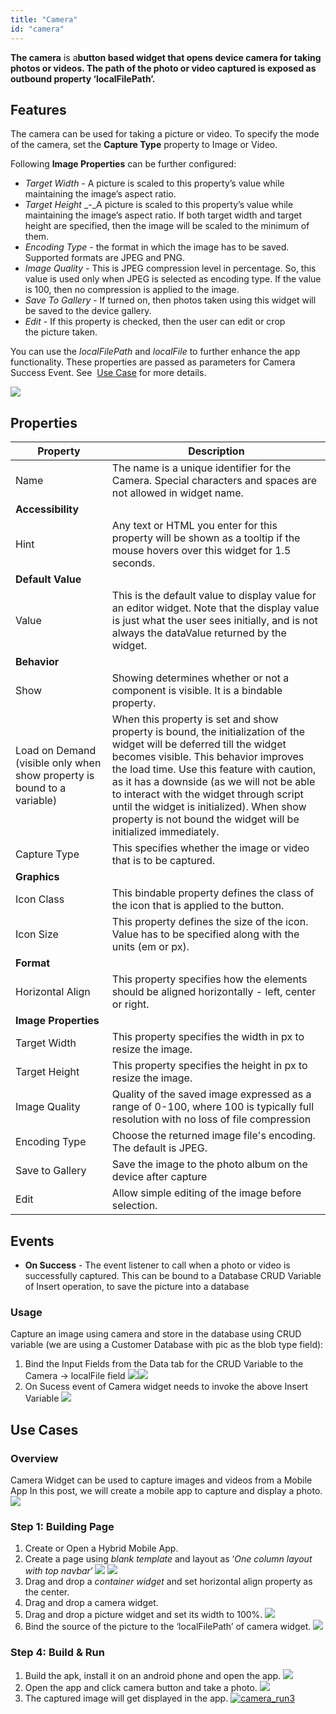 ```yaml
---
title: "Camera"
id: "camera"
---
```


**The camera** is a**button based widget that opens device camera for taking photos or videos. The path of the photo or video captured is exposed as outbound property ‘localFilePath’.**

## Features

The camera can be used for taking a picture or video. To specify the mode of the camera, set the **Capture Type** property to Image or Video.

Following **Image Properties** can be further configured:

- _Target Width_ _-_ A picture is scaled to this property’s value while maintaining the image’s aspect ratio.
- _Target Height_ _-_A picture is scaled to this property’s value while maintaining the image’s aspect ratio. If both target width and target height are specified, then the image will be scaled to the minimum of them.
- _Encoding Type_ _-_ the format in which the image has to be saved. Supported formats are JPEG and PNG.
- _Image Quality_ _-_ This is JPEG compression level in percentage. So, this value is used only when JPEG is selected as encoding type. If the value is 100, then no compression is applied to the image.
- _Save To Gallery_ _-_ If turned on, then photos taken using this widget will be saved to the device gallery.
- _Edit_ _-_ If this property is checked, then the user can edit or crop the picture taken.

You can use the _localFilePath_ and _localFile_ to further enhance the app functionality. These properties are passed as parameters for Camera Success Event. See  [Use Case](#store-image) for more details. 

[![](/learn/assets/camera_bind.png)](/learn/assets/camera_bind.png)

## Properties

| **Property** | **Description** |
| --- | --- |
| Name | The name is a unique identifier for the Camera. Special characters and spaces are not allowed in widget name. |
| **Accessibility** |
| Hint | Any text or HTML you enter for this property will be shown as a tooltip if the mouse hovers over this widget for 1.5 seconds. |
| **Default Value** |
| Value | This is the default value to display value for an editor widget. Note that the display value is just what the user sees initially, and is not always the dataValue returned by the widget. |
| **Behavior** |
| Show | Showing determines whether or not a component is visible. It is a bindable property. |
| Load on Demand (visible only when show property is bound to a variable) | When this property is set and show property is bound, the initialization of the widget will be deferred till the widget becomes visible. This behavior improves the load time. Use this feature with caution, as it has a downside (as we will not be able to interact with the widget through script until the widget is initialized). When show property is not bound the widget will be initialized immediately. |
| Capture Type | This specifies whether the image or video that is to be captured. |
| **Graphics** |
| Icon Class | This bindable property defines the class of the icon that is applied to the button. |
| Icon Size | This property defines the size of the icon. Value has to be specified along with the units (em or px). |
| **Format** |
| Horizontal Align | This property specifies how the elements should be aligned horizontally - left, center or right. |
| **Image Properties** |
| Target Width | This property specifies the width in px to resize the image. |
| Target Height | This property specifies the height in px to resize the image. |
| Image Quality | Quality of the saved image expressed as a range of 0-100, where 100 is typically full resolution with no loss of file compression |
| Encoding Type | Choose the returned image file's encoding. The default is JPEG. |
| Save to Gallery | Save the image to the photo album on the device after capture |
| Edit | Allow simple editing of the image before selection. |

## Events

- **On Success** - The event listener to call when a photo or video is successfully captured. This can be bound to a Database CRUD Variable of Insert operation, to save the picture into a database

### Usage

Capture an image using camera and store in the database using CRUD variable (we are using a Customer Database with pic as the blob type field):

1. Bind the Input Fields from the Data tab for the CRUD Variable to the Camera -> localFile field [![](/learn/assets/camera_db_storefields.png)](/learn/assets/camera_db_storefields.png)[![](/learn/assets/camera_db_storebind.png)](/learn/assets/camera_db_storebind.png)
2. On Sucess event of Camera widget needs to invoke the above Insert Variable [![](/learn/assets/camera_db_storeevent.png)](/learn/assets/camera_db_storeevent.png)

## Use Cases

### Overview

Camera Widget can be used to capture images and videos from a Mobile App In this post, we will create a mobile app to capture and display a photo. [![](/learn/assets/camera_run3.png)](/learn/assets/camera_run3.png)

### Step 1: Building Page

1. Create or Open a Hybrid Mobile App.
2. Create a page using _blank template_ and layout as ‘_One column layout with top navbar_’ [![](/learn/assets/camera_template.png)](/learn/assets/camera_template.png) [![](/learn/assets/camera_layout.png)](/learn/assets/camera_layout.png)
3. Drag and drop a _container widget_ and set horizontal align property as the center.
4. Drag and drop a camera widget.
5. Drag and drop a picture widget and set its width to 100%. [![](/learn/assets/camera_design.png)](/learn/assets/camera_design.png)
6. Bind the source of the picture to the ‘localFilePath’ of camera widget. [![](/learn/assets/camera_binding.png)](/learn/assets/camera_binding.png)

### Step 4: Build & Run

1. Build the apk, install it on an android phone and open the app. [![](/learn/assets/camera_run1.png)](/learn/assets/camera_run1.png)
2. Open the app and click camera button and take a photo. [![](/learn/assets/camera_run2.png)](/learn/assets/camera_run2.png)
3. The captured image will get displayed in the app. [![camera_run3](/learn/assets/camera_run3.png)](/learn/assets/camera_run3.png)

